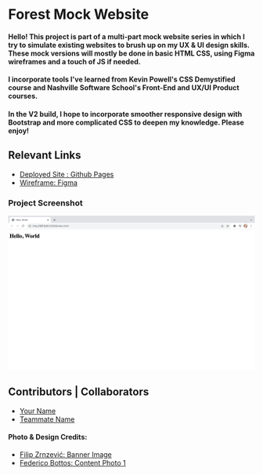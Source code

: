 <!-- Copy and paste this into your readme.md file -->

<!-- It's essential to document your work, especially if it's going into the wild. Give your readme as much info as you can as you present it to a future employer. 

Notice the hash-tags ###? Those are H1-H6 tags! One # being the largest font and H6 being the smallest. -->

<!-- Give it a title -->
# Forest Mock Website

<!-- Make this intro paragraph your own. Give it lots of detail and specify your intentions and goals for future (V1, V2 additions) -->
#### Hello! This project is part of a multi-part mock website series in which I try to simulate existing websites to brush up on my UX & UI design skills. These mock versions will mostly be done in basic HTML CSS, using Figma wireframes and a touch of JS if needed. 

#### I incorporate tools I've learned from Kevin Powell's CSS Demystified course and Nashville Software School's Front-End and UX/UI Product courses. 

#### In the V2 build, I hope to incorporate smoother responsive design with Bootstrap and more complicated CSS to deepen my knowledge. Please enjoy!

<!-- Include all the reference links to show off your finished work along with your though process like wireframes and project boards. -->
## Relevant Links
- [Deployed Site : Github Pages](https://link-here.com)
- [Wireframe: Figma](https://www.link-to-figma.com)


<!-- Pull in a screen shot of your project here -->
### Project Screenshot
<img width="797" alt="" src="./images/hello-world.png">


<!-- Include yourself and any other collaborators, teammates that helped you along the way -->
## Contributors | Collaborators
- [Your Name](https://github.com/link-to-your-github)
- [Teammate Name](https://github.com/link-to-their-github)


<!-- link your inspiratiion or photo credits -->
#### Photo & Design Credits: 
- [Filip Zrnzević: Banner Image](https://unsplash.com/@filipz)
- [Federico Bottos: Content Photo 1](https://unsplash.com/@landscapeplaces)
